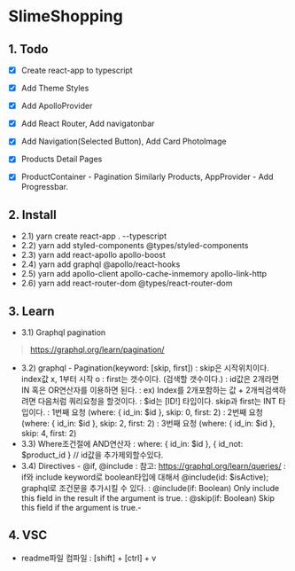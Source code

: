 # SlimeShopping

## 1. Todo
- [x] Create react-app to typescript
- [x] Add Theme Styles
- [x] Add ApolloProvider
- [x] Add React Router, Add navigatonbar
- [x] Add Navigation(Selected Button), Add Card PhotoImage
- [x] Products Detail Pages
- [x] ProductContainer - Pagination Similarly Products, AppProvider - Add Progressbar.


## 2. Install
- 2.1) yarn create react-app . --typescript
- 2.2) yarn add styled-components @types/styled-components
- 2.3) yarn add react-apollo apollo-boost
- 2.4) yarn add graphql @apollo/react-hooks
- 2.5) yarn add apollo-client apollo-cache-inmemory apollo-link-http
- 2.6) yarn add react-router-dom @types/react-router-dom

## 3. Learn
- 3.1) Graphql pagination
> https://graphql.org/learn/pagination/
- 3.2) graphql - Pagination(keyword: [skip, first])
: skip은 시작위치이다. index값 x, 1부터 시작 o
: first는 갯수이다. (검색할 갯수이다.)
: id값은 2개라면 IN 혹은 OR연산자를 이용하면 된다.
: ex) Index를 2개포함하는 값 + 2개씩검색하려면 다음처럼 쿼리요청을 할것이다. 
: $id는 [ID!] 타입이다. skip과 first는 INT 타입이다.
: 1번째 요청 (where: { id_in: $id }, skip: 0, first: 2)
: 2번째 요청 (where: { id_in: $id }, skip: 2, first: 2)
: 3번째 요청 (where: { id_in: $id }, skip: 4, first: 2)
- 3.3) Where조건절에 AND연산자
: where: { id_in: $id }, { id_not: $product_id } // id값을 추가제외할수있다.
- 3.4) Directives - @if, @include
: 참고: https://graphql.org/learn/queries/
: if와 include keyword로 boolean타입에 대해서 @include(id: $isActive); graphql로 조건문을 추가시킬 수 있다.
: @include(if: Boolean) Only include this field in the result if the argument is true.
: @skip(if: Boolean) Skip this field if the argument is true.-

## 4. VSC 
- readme파일 컴파일
: [shift] + [ctrl] + v